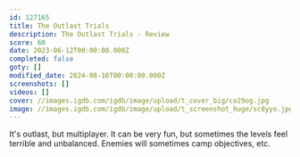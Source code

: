```yaml
---
id: 127165
title: The Outlast Trials
description: The Outlast Trials - Review
score: 60
date: 2023-06-12T00:00:00.000Z
completed: false
goty: []
modified_date: 2024-08-16T00:00:00.000Z
screenshots: []
videos: []
cover: //images.igdb.com/igdb/image/upload/t_cover_big/co29og.jpg
image: //images.igdb.com/igdb/image/upload/t_screenshot_huge/sc8yyo.jpg
---
```

It's outlast, but multiplayer. It can be very fun, but sometimes the levels feel terrible and unbalanced. Enemies will sometimes camp objectives, etc.